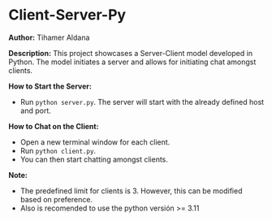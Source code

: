 # Client-Server-Py

**Author:** Tihamer Aldana

**Description:**
This project showcases a Server-Client model developed in Python. The model initiates a server and allows for initiating
chat amongst clients.

**How to Start the Server:**

- Run `python server.py`. The server will start with the already defined host and port.

**How to Chat on the Client:**

- Open a new terminal window for each client.
- Run `python client.py`.
- You can then start chatting amongst clients.

**Note:**

- The predefined limit for clients is 3. However, this can be modified based on preference.
- Also is recomended to use the python versión >= 3.11
